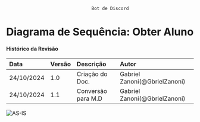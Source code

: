 									Bot de Discord
# Diagrama de Sequência: Obter Aluno

#### Histórico da Revisão
| Data   | Versão       | Descrição  |  Autor  |
| :---------- | :--------- | :-------------------------------- | :-------------------------------- |
| 24/10/2024 | 1.0 | Criação do Doc.| Gabriel Zanoni(@GbrielZanoni) |
| 24/10/2024 | 1.1 | Conversão para M.D| Gabriel Zanoni(@GbrielZanoni)|


![AS-IS](https://i.imgur.com/4Bg9Ah0.png)
